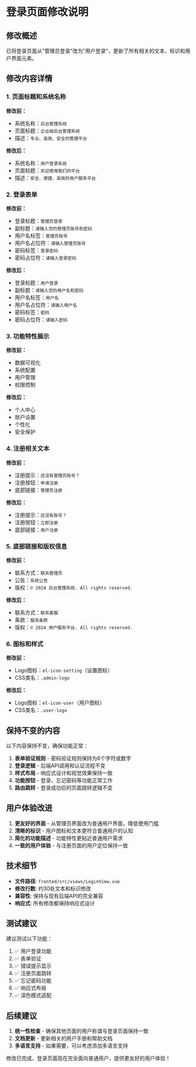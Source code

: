 # 登录页面修改说明

## 修改概述

已将登录页面从"管理员登录"改为"用户登录"，更新了所有相关的文本、标识和用户界面元素。

## 修改内容详情

### 1. 页面标题和系统名称

**修改前：**
- 系统名称：`后台管理系统`
- 页面标题：`企业级后台管理系统`
- 描述：`专业、高效、安全的管理平台`

**修改后：**
- 系统名称：`用户登录系统`
- 页面标题：`欢迎使用我们的平台`
- 描述：`安全、便捷、高效的用户服务平台`

### 2. 登录表单

**修改前：**
- 登录标题：`管理员登录`
- 副标题：`请输入您的管理员账号和密码`
- 用户名标签：`管理员账号`
- 用户名占位符：`请输入管理员账号`
- 密码标签：`登录密码`
- 密码占位符：`请输入登录密码`

**修改后：**
- 登录标题：`用户登录`
- 副标题：`请输入您的用户名和密码`
- 用户名标签：`用户名`
- 用户名占位符：`请输入用户名`
- 密码标签：`密码`
- 密码占位符：`请输入密码`

### 3. 功能特性展示

**修改前：**
- 数据可视化
- 系统配置
- 用户管理
- 权限控制

**修改后：**
- 个人中心
- 账户设置
- 个性化
- 安全保护

### 4. 注册相关文本

**修改前：**
- 注册提示：`还没有管理员账号？`
- 注册按钮：`申请注册`
- 底部链接：`管理员注册`

**修改后：**
- 注册提示：`还没有账号？`
- 注册按钮：`立即注册`
- 底部链接：`用户注册`

### 5. 底部链接和版权信息

**修改前：**
- 联系方式：`联系管理员`
- 公告：`系统公告`
- 版权：`© 2024 后台管理系统. All rights reserved.`

**修改后：**
- 联系方式：`联系客服`
- 条款：`服务条款`
- 版权：`© 2024 用户服务平台. All rights reserved.`

### 6. 图标和样式

**修改前：**
- Logo图标：`el-icon-setting`（设置图标）
- CSS类名：`.admin-logo`

**修改后：**
- Logo图标：`el-icon-user`（用户图标）
- CSS类名：`.user-logo`

## 保持不变的内容

以下内容保持不变，确保功能正常：

1. **表单验证规则** - 密码验证规则保持为6个字符或数字
2. **登录逻辑** - 后端API调用和认证流程不变
3. **样式布局** - 响应式设计和视觉效果保持一致
4. **功能按钮** - 登录、忘记密码等功能正常工作
5. **路由跳转** - 登录成功后的页面跳转逻辑不变

## 用户体验改进

1. **更友好的界面** - 从管理员界面改为普通用户界面，降低使用门槛
2. **清晰的标识** - 用户图标和文本更符合普通用户的认知
3. **简化的功能描述** - 功能特性更贴近普通用户需求
4. **一致的用户体验** - 与注册页面的用户定位保持一致

## 技术细节

- **文件路径**: `fronted/src/views/LoginView.vue`
- **修改行数**: 约30处文本和标识修改
- **兼容性**: 保持与现有后端API的完全兼容
- **响应式**: 所有修改都保持响应式设计

## 测试建议

建议测试以下功能：

1. ✅ 用户登录功能
2. ✅ 表单验证
3. ✅ 错误提示显示
4. ✅ 注册页面跳转
5. ✅ 忘记密码功能
6. ✅ 响应式布局
7. ✅ 深色模式适配

## 后续建议

1. **统一性检查** - 确保其他页面的用户称谓与登录页面保持一致
2. **文档更新** - 更新相关的用户手册和帮助文档
3. **多语言支持** - 如果需要，可以考虑添加多语言支持

修改已完成，登录页面现在完全面向普通用户，提供更友好的用户体验！
